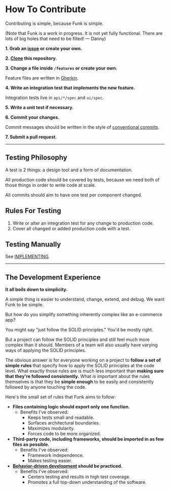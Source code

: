 # How To Contribute

Contributing is simple, because Funk is simple.

(Note that Funk is a work in progress. It is not yet fully functional. There are lots of big holes
that need to be filled! — Danny)

**1. Grab an [issue](https://github.com/dmayerdesign/funk/issues) or create your own.**

**2. [Clone](https://docs.github.com/en/github/creating-cloning-and-archiving-repositories/cloning-a-repository) this repository.**

**3. Change a file inside `/features` or create your own.**

Feature files are written in [Gherkin](https://cucumber.io/docs/gherkin/reference).

**4. Write an integration test that implements the new feature.**

Integration tests live in `api/*/spec` and `ui/spec`.

**5. Write a unit test if necessary.**

**6. Commit your changes.**

Commit messages should be written in the style of
[conventional commits](https://www.conventionalcommits.org).

**7. Submit a pull request.**

___

## Testing Philosophy

A test is 2 things: a design tool and a form of documentation.

All production code should be covered by tests, because we need both of those things in order to
write code at scale.

All commits should aim to have one test per component changed.

## Rules For Testing

1. Write or alter an integration test for any change to production code.
2. Cover all changed or added production code with a test.

## Testing Manually

See [IMPLEMENTING](./IMPLEMENTING.md).

___

## The Development Experience

**It all boils down to simplicity.**

A simple thing is easier to understand, change, extend, and debug. We want Funk to be simple.

But how do you simplify something inherently complex like an e-commerce app?

You might say "just follow the SOLID principles." You'd be mostly right.

But a project can follow the SOLID principles and still feel much more complex than it
should. Members of a team will also usually have varying ways of applying the SOLID
principles.

The obvious answer is for everyone working on a project to
**follow a set of simple rules** that specify how to apply the SOLID principles at the code level.
What exactly those rules are is much less important than
**making sure that they're followed consistently.** What _is_ important about the rules themselves
is that they be **simple enough** to be easily and consistently followed by anyone touching the
code.

Here's the small set of rules that Funk aims to follow:

* **Files containing logic should export only one function.**
  * Benefits I've observed:
    * Keeps tests small and readable.
    * Surfaces architectural boundaries.
    * Maximizes modularity.
    * Forces code to be more organized.
* **Third-party code, including frameworks, should be imported in as few files as**
  **possible.**
  * Benefits I've observed:
    * Framework independence.
    * Makes testing easier.
* **[Behavior-driven development](https://en.wikipedia.org/wiki/Behavior-driven_development) should be practiced.**
  * Benefits I've observed:
    * Centers testing and results in high test coverage.
    * Promotes a full top-down understanding of the software.

